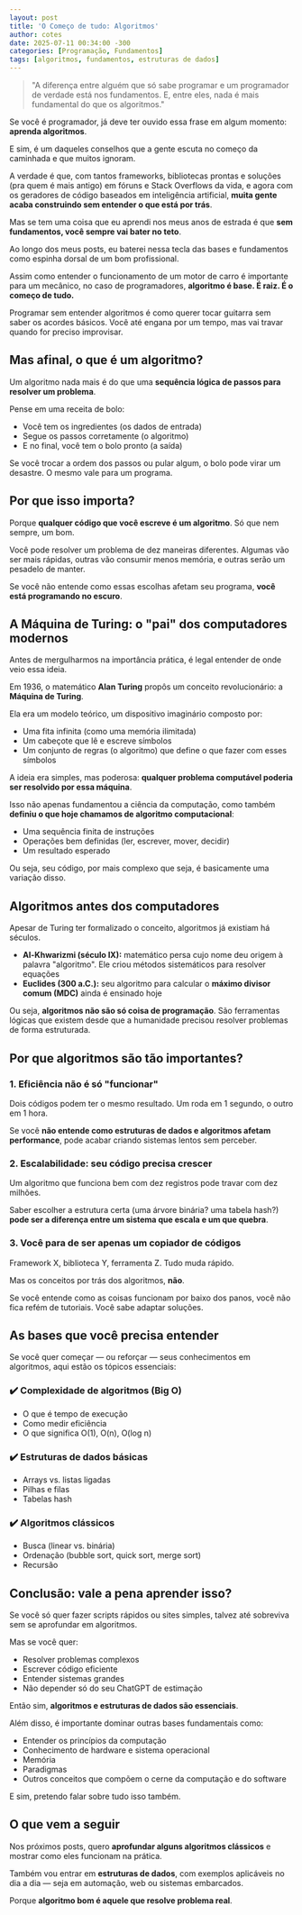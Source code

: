 ```yaml
---
layout: post
title: 'O Começo de tudo: Algoritmos'
author: cotes
date: 2025-07-11 00:34:00 -300
categories: [Programação, Fundamentos]
tags: [algoritmos, fundamentos, estruturas de dados]
---
```



> "A diferença entre alguém que só sabe programar e um programador de verdade está nos fundamentos. E, entre eles, nada é mais fundamental do que os algoritmos."

Se você é programador, já deve ter ouvido essa frase em algum momento: **aprenda algoritmos**.

E sim, é um daqueles conselhos que a gente escuta no começo da caminhada e que muitos ignoram.

A verdade é que, com tantos frameworks, bibliotecas prontas e soluções (pra quem é mais antigo) em fóruns e Stack Overflows da vida, e agora com os geradores de código baseados em inteligência artificial, **muita gente acaba construindo sem entender o que está por trás**.

Mas se tem uma coisa que eu aprendi nos meus anos de estrada é que **sem fundamentos, você sempre vai bater no teto**.

Ao longo dos meus posts, eu baterei nessa tecla das bases e fundamentos como espinha dorsal de um bom profissional.

Assim como entender o funcionamento de um motor de carro é importante para um mecânico, no caso de programadores, **algoritmo é base. É raiz. É o começo de tudo.**

Programar sem entender algoritmos é como querer tocar guitarra sem saber os acordes básicos. Você até engana por um tempo, mas vai travar quando for preciso improvisar.

## Mas afinal, o que é um algoritmo?

Um algoritmo nada mais é do que uma **sequência lógica de passos para resolver um problema**.

Pense em uma receita de bolo:

- Você tem os ingredientes (os dados de entrada)  
- Segue os passos corretamente (o algoritmo)  
- E no final, você tem o bolo pronto (a saída)

Se você trocar a ordem dos passos ou pular algum, o bolo pode virar um desastre. O mesmo vale para um programa.

## Por que isso importa?

Porque **qualquer código que você escreve é um algoritmo**. Só que nem sempre, um bom.

Você pode resolver um problema de dez maneiras diferentes. Algumas vão ser mais rápidas, outras vão consumir menos memória, e outras serão um pesadelo de manter.

Se você não entende como essas escolhas afetam seu programa, **você está programando no escuro**.

## A Máquina de Turing: o "pai" dos computadores modernos

Antes de mergulharmos na importância prática, é legal entender de onde veio essa ideia.

Em 1936, o matemático **Alan Turing** propôs um conceito revolucionário: a **Máquina de Turing**.

Ela era um modelo teórico, um dispositivo imaginário composto por:

- Uma fita infinita (como uma memória ilimitada)  
- Um cabeçote que lê e escreve símbolos  
- Um conjunto de regras (o algoritmo) que define o que fazer com esses símbolos

A ideia era simples, mas poderosa: **qualquer problema computável poderia ser resolvido por essa máquina**.

Isso não apenas fundamentou a ciência da computação, como também **definiu o que hoje chamamos de algoritmo computacional**:

- Uma sequência finita de instruções  
- Operações bem definidas (ler, escrever, mover, decidir)  
- Um resultado esperado

Ou seja, seu código, por mais complexo que seja, é basicamente uma variação disso.

## Algoritmos antes dos computadores

Apesar de Turing ter formalizado o conceito, algoritmos já existiam há séculos.

- **Al-Khwarizmi (século IX):** matemático persa cujo nome deu origem à palavra "algoritmo". Ele criou métodos sistemáticos para resolver equações  
- **Euclides (300 a.C.):** seu algoritmo para calcular o **máximo divisor comum (MDC)** ainda é ensinado hoje

Ou seja, **algoritmos não são só coisa de programação**. São ferramentas lógicas que existem desde que a humanidade precisou resolver problemas de forma estruturada.

## Por que algoritmos são tão importantes?

### 1. Eficiência não é só "funcionar"

Dois códigos podem ter o mesmo resultado. Um roda em 1 segundo, o outro em 1 hora.

Se você **não entende como estruturas de dados e algoritmos afetam performance**, pode acabar criando sistemas lentos sem perceber.

### 2. Escalabilidade: seu código precisa crescer

Um algoritmo que funciona bem com dez registros pode travar com dez milhões.

Saber escolher a estrutura certa (uma árvore binária? uma tabela hash?) **pode ser a diferença entre um sistema que escala e um que quebra**.

### 3. Você para de ser apenas um copiador de códigos

Framework X, biblioteca Y, ferramenta Z. Tudo muda rápido.

Mas os conceitos por trás dos algoritmos, **não**.

Se você entende como as coisas funcionam por baixo dos panos, você não fica refém de tutoriais. Você sabe adaptar soluções.

## As bases que você precisa entender

Se você quer começar — ou reforçar — seus conhecimentos em algoritmos, aqui estão os tópicos essenciais:

### ✔️ Complexidade de algoritmos (Big O)

- O que é tempo de execução  
- Como medir eficiência  
- O que significa O(1), O(n), O(log n)

### ✔️ Estruturas de dados básicas

- Arrays vs. listas ligadas  
- Pilhas e filas  
- Tabelas hash

### ✔️ Algoritmos clássicos

- Busca (linear vs. binária)  
- Ordenação (bubble sort, quick sort, merge sort)  
- Recursão

## Conclusão: vale a pena aprender isso?

Se você só quer fazer scripts rápidos ou sites simples, talvez até sobreviva sem se aprofundar em algoritmos.

Mas se você quer:

- Resolver problemas complexos  
- Escrever código eficiente  
- Entender sistemas grandes  
- Não depender só do seu ChatGPT de estimação

Então sim, **algoritmos e estruturas de dados são essenciais**.

Além disso, é importante dominar outras bases fundamentais como:

- Entender os princípios da computação  
- Conhecimento de hardware e sistema operacional  
- Memória  
- Paradigmas  
- Outros conceitos que compõem o cerne da computação e do software

E sim, pretendo falar sobre tudo isso também.

## O que vem a seguir

Nos próximos posts, quero **aprofundar alguns algoritmos clássicos** e mostrar como eles funcionam na prática.

Também vou entrar em **estruturas de dados**, com exemplos aplicáveis no dia a dia — seja em automação, web ou sistemas embarcados.

Porque **algoritmo bom é aquele que resolve problema real**.
